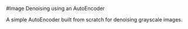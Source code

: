 #Image Denoising using an AutoEncoder

A simple AutoEncoder built from scratch for denoising grayscale images.
